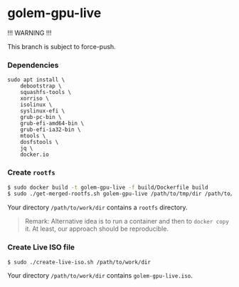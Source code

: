 # golem-gpu-live

!!! WARNING !!!

This branch is subject to force-push.

### Dependencies

```commandline
sudo apt install \
    debootstrap \
    squashfs-tools \
    xorriso \
    isolinux \
    syslinux-efi \
    grub-pc-bin \
    grub-efi-amd64-bin \
    grub-efi-ia32-bin \
    mtools \
    dosfstools \
    jq \
    docker.io
```

### Create `rootfs`

```bash
$ sudo docker build -t golem-gpu-live -f build/Dockerfile build
$ sudo ./get-merged-rootfs.sh golem-gpu-live /path/to/tmp/dir /path/to/work/dir
```

Your directory `/path/to/work/dir` contains a `rootfs` directory.

> Remark: Alternative idea is to run a container and then to `docker copy` it.
> At least, our approach should be reproducible.

### Create Live ISO file

```
$ sudo ./create-live-iso.sh /path/to/work/dir
```

Your directory `/path/to/work/dir` contains `golem-gpu-live.iso`.
